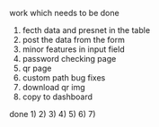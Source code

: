 work which needs to be done
1) fecth data and presnet in the table
2) post the data from the form
3) minor features in input field
4) password checking page
5) qr page
6) custom path bug fixes
7) download qr img
8) copy to dashboard

done
1)
2)
3)
4)
5)
6)
7)
